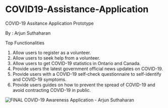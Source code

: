# COVID19-Assistance-Application

COVID-19 Assitance Application Prototype

By : Arjun Suthaharan

Top Functionalities
1.	Allow users to register as a volunteer. 
2.	Allow users to seek help from a volunteer.
3.	Allow users to get COVID-19 statistics in Ontario and Canada.
4.	Provide users the latest government official news updates on COVID-19.
5.	Provide users with a COVID-19 self-check questionnaire to self-identify and COVID-19 symptoms.
6.	Provide users guides on how to prevent the spread of COVID-19 and avoid contracting COVID-19 in public.

![FINAL COVID-19 Awareness Application - Arjun Suthaharan](https://user-images.githubusercontent.com/50525947/112770730-101d1400-8ff6-11eb-945a-473c6039e55d.png)




